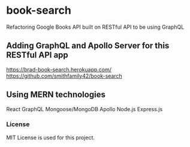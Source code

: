 # book-search
Refactoring Google Books API built on RESTful API to be using GraphQL
## Adding GraphQL and Apollo Server for this RESTful API app

https://brad-book-search.herokuapp.com/
https://github.com/smithfamily42/book-search

## Using MERN technologies
React
GraphQL
Mongoose/MongoDB
Apollo
Node.js
Express.js

### License
MIT License is used for this project.